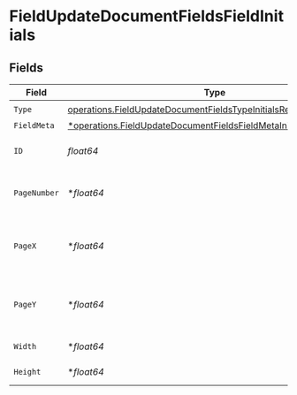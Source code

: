 # FieldUpdateDocumentFieldsFieldInitials


## Fields

| Field                                                                                                                                                 | Type                                                                                                                                                  | Required                                                                                                                                              | Description                                                                                                                                           |
| ----------------------------------------------------------------------------------------------------------------------------------------------------- | ----------------------------------------------------------------------------------------------------------------------------------------------------- | ----------------------------------------------------------------------------------------------------------------------------------------------------- | ----------------------------------------------------------------------------------------------------------------------------------------------------- |
| `Type`                                                                                                                                                | [operations.FieldUpdateDocumentFieldsTypeInitialsRequestBody1](../../models/operations/fieldupdatedocumentfieldstypeinitialsrequestbody1.md)          | :heavy_check_mark:                                                                                                                                    | N/A                                                                                                                                                   |
| `FieldMeta`                                                                                                                                           | [*operations.FieldUpdateDocumentFieldsFieldMetaInitialsRequestBody](../../models/operations/fieldupdatedocumentfieldsfieldmetainitialsrequestbody.md) | :heavy_minus_sign:                                                                                                                                    | N/A                                                                                                                                                   |
| `ID`                                                                                                                                                  | *float64*                                                                                                                                             | :heavy_check_mark:                                                                                                                                    | The ID of the field to update.                                                                                                                        |
| `PageNumber`                                                                                                                                          | **float64*                                                                                                                                            | :heavy_minus_sign:                                                                                                                                    | The page number the field will be on.                                                                                                                 |
| `PageX`                                                                                                                                               | **float64*                                                                                                                                            | :heavy_minus_sign:                                                                                                                                    | The X coordinate of where the field will be placed.                                                                                                   |
| `PageY`                                                                                                                                               | **float64*                                                                                                                                            | :heavy_minus_sign:                                                                                                                                    | The Y coordinate of where the field will be placed.                                                                                                   |
| `Width`                                                                                                                                               | **float64*                                                                                                                                            | :heavy_minus_sign:                                                                                                                                    | The width of the field.                                                                                                                               |
| `Height`                                                                                                                                              | **float64*                                                                                                                                            | :heavy_minus_sign:                                                                                                                                    | The height of the field.                                                                                                                              |